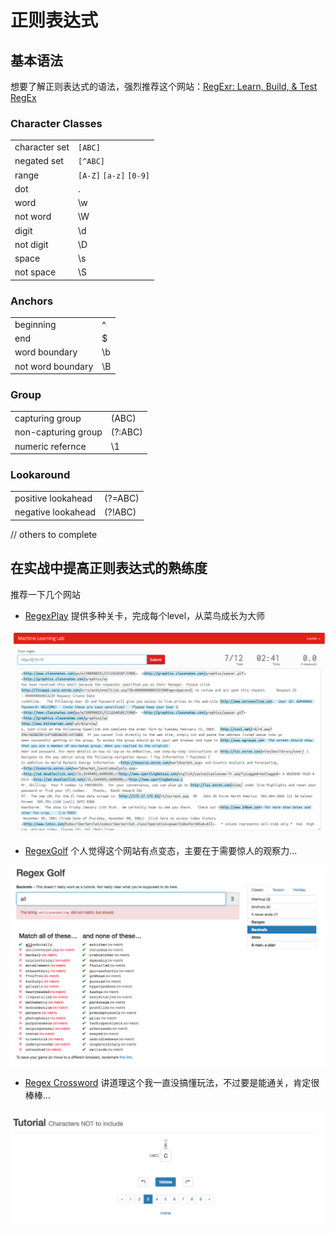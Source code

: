 # 正则表达式

## 基本语法

想要了解正则表达式的语法，强烈推荐这个网站：[RegExr: Learn, Build, & Test RegEx](https://regexr.com/)

### Character Classes

|               |                         |
| ------------- | ----------------------- |
| character set | `[ABC]`                   |
| negated set   | `[^ABC]`                  |
| range         | `[A-Z]` `[a-z]` `[0-9]` |
| dot           | .                       |
| word          | \w                      |
| not word      | \W                      |
| digit         | \d                      |
| not digit     | \D                      |
| space         | \s                      |
| not space     | \S                      |

### Anchors

|                   |      |
| ----------------- | ---- |
| beginning         | ^    |
| end               | $    |
| word boundary     | \b   |
| not word boundary | \B   |

### Group

|                     |         |
| ------------------- | ------- |
| capturing group     | (ABC)   |
| non-capturing group | (?:ABC) |
| numeric refernce    | \1      |

### Lookaround

|                    |         |
| ------------------ | ------- |
| positive lookahead | (?=ABC) |
| negative lookahead | (?!ABC) |



// others to complete



## 在实战中提高正则表达式的熟练度

推荐一下几个网站

- [RegexPlay](http://play.inginf.units.it/#/sheet) 提供多种关卡，完成每个level，从菜鸟成长为大师

![](/assets/images/2018-08-01-10-27-18.png)

- [RegexGolf](https://alf.nu/RegexGolf) 个人觉得这个网站有点变态，主要在于需要惊人的观察力...

![](/assets/images/2018-08-01-10-27-24.png)

- [Regex Cross­word](https://regexcrossword.com/) 讲道理这个我一直没搞懂玩法，不过要是能通关，肯定很棒棒...

![](/assets/images/2018-08-01-10-27-34.png)

